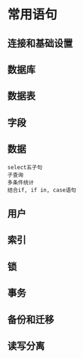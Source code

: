 # 常用语句

## 连接和基础设置

## 数据库

## 数据表

## 字段

## 数据

```
select五子句
子查询
多条件统计
结合if, if in, case语句
```

## 用户

## 索引

## 锁

## 事务

## 备份和迁移

## 读写分离